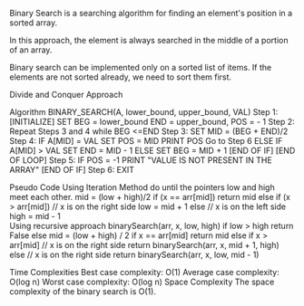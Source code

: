 Binary Search is a searching algorithm for finding an element's position in a sorted array.

In this approach, the element is always searched in the middle of a portion of an array.

Binary search can be implemented only on a sorted list of items. If the elements are not sorted already, we need to sort them first.

Divide and Conquer Approach

Algorithm
BINARY_SEARCH(A, lower_bound, upper_bound, VAL)
Step 1: [INITIALIZE] SET BEG = lower_bound
END = upper_bound, POS = - 1
Step 2: Repeat Steps 3 and 4 while BEG <=END
Step 3: SET MID = (BEG + END)/2
Step 4: IF A[MID] = VAL
SET POS = MID
PRINT POS
Go to Step 6
ELSE IF A[MID] > VAL
SET END = MID - 1
ELSE
SET BEG = MID + 1
[END OF IF]
[END OF LOOP]
Step 5: IF POS = -1
PRINT "VALUE IS NOT PRESENT IN THE ARRAY"
[END OF IF]
Step 6: EXIT

Pseudo Code
    Using Iteration Method
        do until the pointers low and high meet each other.
            mid = (low + high)/2
            if (x == arr[mid])
                return mid
            else if (x > arr[mid]) // x is on the right side
                low = mid + 1
            else                       // x is on the left side
                high = mid - 1  
    Using recursive approach
        binarySearch(arr, x, low, high)
            if low > high
                return False 
            else
                mid = (low + high) / 2 
                if x == arr[mid]
                    return mid
                else if x > arr[mid]        // x is on the right side
                    return binarySearch(arr, x, mid + 1, high)
                else                               // x is on the right side
                    return binarySearch(arr, x, low, mid - 1)


Time Complexities
    Best case complexity: O(1)
    Average case complexity: O(log n)
    Worst case complexity: O(log n)
Space Complexity
    The space complexity of the binary search is O(1).
